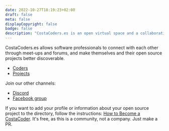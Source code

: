 ```yaml
---
date: 2022-10-27T18:19:23+02:00
draft: false
meta: false
displayCopyright: false
badge: false
description: "CostaCoders.es is an open virtual space and a collaborative local community for English-speaking software engineers living in Costa del Sol area."
---
```

CostaCoders.es allows software professionals to connect with each other through meet-ups and forums, and make themselves and their open source projects better discoverable.

- [Coders](coders)
- [Projects](projects)

Join our other channels:
- [Discord](https://discord.gg/cGU9uhMnMu)
- [Facebook group](https://www.facebook.com/groups/5529815403782156)

If you want to add your profile or information about your open source project to the directory, follow the instructions: <a href="/how-to-become-a-costacoder">How to Become a CostaCoder</a>.
It's free, as this is a community, not a company. Just make a PR.
